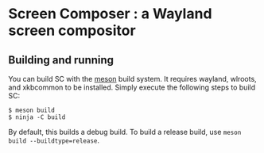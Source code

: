 # Screen Composer : a Wayland screen compositor

## Building and running

You can build SC with the [meson](https://mesonbuild.com/) build system. It
requires wayland, wlroots, and xkbcommon to be installed.
Simply execute the following steps to build SC:

```
$ meson build
$ ninja -C build
```

By default, this builds a debug build. To build a release build, use `meson
build --buildtype=release`.
